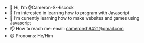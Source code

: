 - 👋 Hi, I’m @Cameron-S-Hiscock
- 👀 I’m interested in learning how to program with Javascript
- 🌱 I’m currently learning how to make websites and games using Javascript
- 📫 How to reach me: email: cameronsh9421@gmail.com
- 😄 Pronouns: He/Him
